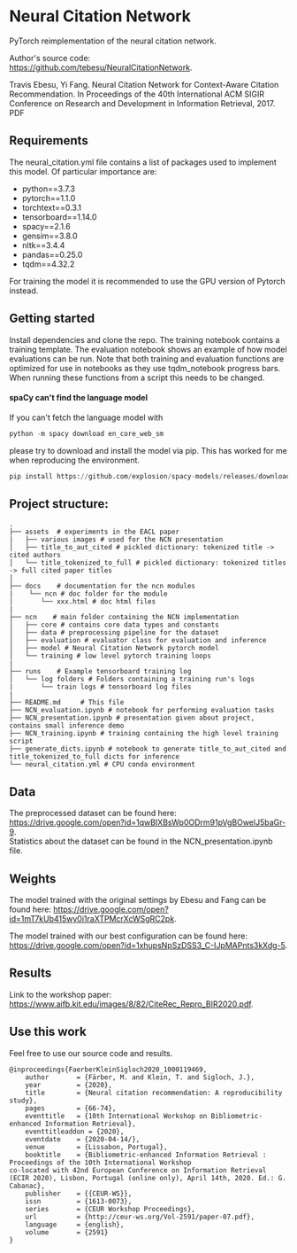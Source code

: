 # Neural Citation Network  
PyTorch reimplementation of the neural citation network.  

Author's source code:  
https://github.com/tebesu/NeuralCitationNetwork. 

Travis Ebesu, Yi Fang. Neural Citation Network for Context-Aware Citation Recommendation. In Proceedings of the 40th International ACM SIGIR Conference on Research and Development in Information Retrieval, 2017. PDF

## Requirements
The neural_citation.yml file contains a list of packages used to implement this model. Of particular importance are:
* python==3.7.3
* pytorch==1.1.0
* torchtext==0.3.1
* tensorboard==1.14.0
* spacy==2.1.6
* gensim==3.8.0
* nltk==3.4.4
* pandas==0.25.0
* tqdm==4.32.2  

For training the model it is recommended to use the GPU version of Pytorch instead.

## Getting started  
Install dependencies and clone the repo. The training notebook contains a training  template.
The evaluation notebook shows an example of how model evaluations can be run.
Note that both training and evaluation functions are optimized for use in notebooks as they use
tqdm_notebook progress bars. When running these functions from a script this needs to be changed. 

#### spaCy can't find the language model
If you can't fetch the language model with
```python
python -m spacy download en_core_web_sm
```
please try to download and install the model via pip. This has worked for me when reproducing the environment.

```python
pip install https://github.com/explosion/spacy-models/releases/download/en_core_web_lg-2.1.0/en_core_web_lg-2.1.0.tar.gz --no-deps 
```

## Project structure: 
    
    .
    ├── assets  # experiments in the EACL paper
    |   ├── various images # used for the NCN presentation
    │   ├── title_to_aut_cited # pickled dictionary: tokenized title -> cited authors
    │   └── title_tokenized_to_full # pickled dictionary: tokenized titles -> full cited paper titles
    │      
    ├── docs    # documentation for the ncn modules
    |    └── ncn # doc folder for the module
    │       └── xxx.html # doc html files
    |
    ├── ncn    # main folder containing the NCN implementation
    │   ├── core # contains core data types and constants
    │   ├── data # preprocessing pipeline for the dataset
    │   ├── evaluation # evaluator class for evaluation and inference
    │   ├── model # Neural Citation Network pytorch model
    │   └── training # low level pytorch training loops
    |
    ├── runs    # Example tensorboard training log 
    │   └── log folders # Folders containing a training run's logs
    |       └── train logs # tensorboard log files
    |
    ├── README.md     # This file
    ├── NCN_evaluation.ipynb # notebook for performing evaluation tasks
    ├── NCN_presentation.ipynb # presentation given about project, contains small inference demo
    ├── NCN_training.ipynb # training containing the high level training script
    ├── generate_dicts.ipynb # notebook to generate title_to_aut_cited and title_tokenized_to_full dicts for inference
    └── neural_citation.yml # CPU conda environment




## Data  
The preprocessed dataset can be found here: https://drive.google.com/open?id=1qwBIXBsWp0ODrm91pVgBOwelJ5baGr-9.  
Statistics about the dataset can be found in the NCN_presentation.ipynb file.


## Weights
The model trained with the original settings by Ebesu and Fang can be found here: 
https://drive.google.com/open?id=1mT7kUb415wy0i1raXTPMcrXcWSgRC2pk.  

The model trained with our best configuration can be found here: 
https://drive.google.com/open?id=1xhupsNpSzDSS3_C-IJpMAPnts3kXdg-5.  


## Results  
Link to the workshop paper:
https://www.aifb.kit.edu/images/8/82/CiteRec_Repro_BIR2020.pdf.


## Use this work  
Feel free to use our source code and results. 

	@inproceedings{FaerberKleinSigloch2020_1000119469,
	    author       = {Färber, M. and Klein, T. and Sigloch, J.},
	    year         = {2020},
	    title        = {Neural citation recommendation: A reproducibility study},
	    pages        = {66-74},
	    eventtitle   = {10th International Workshop on Bibliometric-enhanced Information Retrieval},
	    eventtitleaddon = {2020},
	    eventdate    = {2020-04-14/},
	    venue        = {Lissabon, Portugal},
	    booktitle    = {Bibliometric-enhanced Information Retrieval : Proceedings of the 10th International Workshop
	co-located with 42nd European Conference on Information Retrieval (ECIR 2020), Lisbon, Portugal (online only), April 14th, 2020. Ed.: G. Cabanac},
	    publisher    = {{CEUR-WS}},
	    issn         = {1613-0073},
	    series       = {CEUR Workshop Proceedings},
	    url          = {http://ceur-ws.org/Vol-2591/paper-07.pdf},
	    language     = {english},
	    volume       = {2591}
	}

